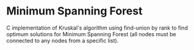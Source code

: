 # Minimum Spanning Forest
C implementation of Kruskal's algorithm using find-union by rank to find optimum 
solutions for Minimum Spanning Forest (all nodes must be connected to any nodes
from a specific list).
